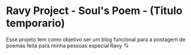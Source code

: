 


# Ravy Project - Soul's Poem - (Titulo temporario)

Esse projeto tem como objetivo ser um blog funcional para  a postagem
de poemas feita para minha pessoas especial Ravy :cupid: 

